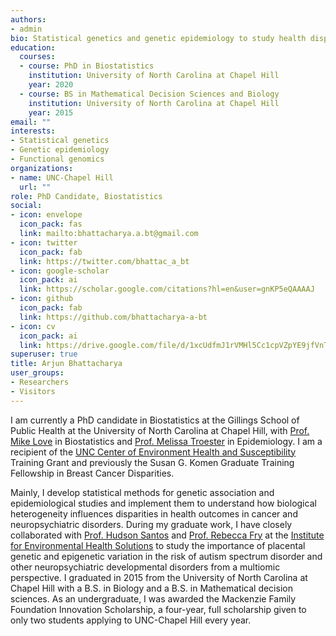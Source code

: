 ```yaml
---
authors:
- admin
bio: Statistical genetics and genetic epidemiology to study health disparities in cancer and psychiatric disorders.
education:
  courses:
  - course: PhD in Biostatistics
    institution: University of North Carolina at Chapel Hill
    year: 2020
  - course: BS in Mathematical Decision Sciences and Biology
    institution: University of North Carolina at Chapel Hill
    year: 2015
email: ""
interests:
- Statistical genetics
- Genetic epidemiology
- Functional genomics
organizations:
- name: UNC-Chapel Hill
  url: ""
role: PhD Candidate, Biostatistics
social:
- icon: envelope
  icon_pack: fas
  link: mailto:bhattacharya.a.bt@gmail.com
- icon: twitter
  icon_pack: fab
  link: https://twitter.com/bhattac_a_bt
- icon: google-scholar
  icon_pack: ai
  link: https://scholar.google.com/citations?hl=en&user=gnKP5eQAAAAJ
- icon: github
  icon_pack: fab
  link: https://github.com/bhattacharya-a-bt
- icon: cv
  icon_pack: ai
  link: https://drive.google.com/file/d/1xcUdfmJ1rVMHl5Cc1cpVZpYE9jfVnTFo/view?usp=sharing
superuser: true
title: Arjun Bhattacharya
user_groups:
- Researchers
- Visitors
---
```


I am currently a PhD candidate in Biostatistics at the Gillings School of Public Health at the University of North Carolina at Chapel Hill, with [Prof. Mike Love](mikelove.github.io) in Biostatistics and [Prof. Melissa Troester](https://sph.unc.edu/adv_profile/melissa-troester-phd/) in Epidemiology. I am a recipient of the [UNC Center of Environment Health and Susceptibility](https://sph.unc.edu/cehs/center-for-environmental-health-and-susceptibility/) Training Grant and previously the Susan G. Komen Graduate Training Fellowship in Breast Cancer Disparities. 

Mainly, I develop statistical methods for genetic association and epidemiological studies and implement them to understand how biological heterogeneity influences disparities in health outcomes in cancer and neuropsychiatric disorders. During my graduate work, I have closely collaborated with [Prof. Hudson Santos](https://nursing.unc.edu/people/hudson-santos/) and [Prof. Rebecca Fry](https://sph.unc.edu/adv_profile/rebecca-fry-phd/) at the [Institute for Environmental Health Solutions](https://sph.unc.edu/iehs/institute-for-environmental-health-solutions/) to study the importance of placental genetic and epigenetic variation in the risk of autism spectrum disorder and other neuropsychiatric developmental disorders from a multiomic perspective.
I graduated in 2015 from the University of North Carolina at Chapel Hill with a B.S. in Biology and a B.S. in Mathematical decision sciences. As an undergraduate, I was awarded the Mackenzie Family Foundation Innovation Scholarship, a four-year, full scholarship given to only two students applying to UNC-Chapel Hill every year.
